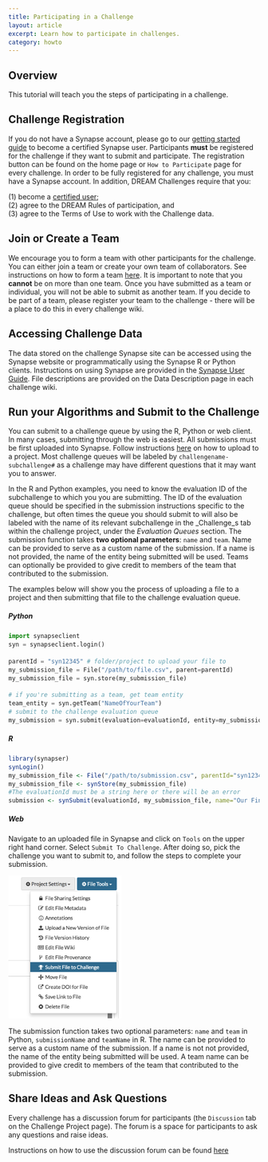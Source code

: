 ```yaml
---
title: Participating in a Challenge
layout: article
excerpt: Learn how to participate in challenges.
category: howto
---
```


<style>
#image {
    width: 100%;
}
#toobig {
    width: 45%;
}
</style>

## Overview
This tutorial will teach you the steps of participating in a challenge.

## Challenge Registration
If you do not have a Synapse account, please go to our [getting started guide](getting_started.md#becoming-a-certified-user) to become a certified Synapse user.
Participants **must** be registered for the challenge if they want to submit and participate. The registration button can be found on the home page or `How to Participate` page for every challenge. In order to be fully registered for any challenge, you must have a Synapse account. In addition, DREAM Challenges require that you:

(1) become a [certified user](getting_started.md#becoming-a-certified-user);
<br/>
(2) agree to the DREAM Rules of participation, and
<br/>
(3) agree to the Terms of Use to work with the Challenge data.


## Join or Create a Team
We encourage you to form a team with other participants for the challenge. You can either join a team or create your own team of collaborators. See instructions on how to form a team [here](teams.md). It is important to note that you **cannot** be on more than one team. Once you have submitted as a team or individual, you will not be able to submit as another team. If you decide to be part of a team, please register your team to the challenge - there will be a place to do this in every challenge wiki.

## Accessing Challenge Data
The data stored on the challenge Synapse site can be accessed using the Synapse website or programmatically using the Synapse R or Python clients. Instructions on using Synapse are provided in the [Synapse User Guide](./). File descriptions are provided on the Data Description page in each challenge wiki.

## Run your Algorithms and Submit to the Challenge

You can submit to a challenge queue by using the R, Python or web client. In many cases, submitting through the web is easiest. All submissions must be first uploaded into Synapse. Follow instructions [here](getting_started.md#project-and-data-management-on-synapse) on how to upload to a project. Most challenge queues will be labeled by `challengename-subchallenge#` as a challenge may have different questions that it may want you to answer.

In the R and Python examples, you need to know the evaluation ID of the subchallenge to which you you are submitting. The ID of the evaluation queue should be specified in the submission instructions specific to the challenge, but often times the queue you should submit to will also be labeled with the name of its relevant subchallenge in the _Challenge_s tab within the challenge project, under the _Evaluation Queues_ section.
The submission function takes **two optional parameters**: `name` and `team`.  Name can be provided to serve as a custom name of the submission. If a name is not provided, the name of the entity being submitted will be used. Teams can optionally be provided to give credit to members of the team that contributed to the submission. 

The examples below will show you the process of uploading a file to a project and then submitting that file to the challenge evaluation queue.

##### Python

```python
import synapseclient
syn = synapseclient.login()

parentId = "syn12345" # folder/project to upload your file to
my_submission_file = File("/path/to/file.csv", parent=parentId)
my_submission_file = syn.store(my_submission_file)

# if you're submitting as a team, get team entity
team_entity = syn.getTeam("NameOfYourTeam")
# submit to the challenge evaluation queue
my_submission = syn.submit(evaluation=evaluationId, entity=my_submission_file, name="Blue Team", team=team_entity)
```

##### R

```r
library(synapser)
synLogin()
my_submission_file <- File("/path/to/submission.csv", parentId="syn12345")
my_submission_file <- synStore(my_submission_file)
#The evaluationId must be a string here or there will be an error
submission <- synSubmit(evaluationId, my_submission_file, name="Our Final Answer", team="Blue Team") 
```

##### Web

Navigate to an uploaded file in Synapse and click on `Tools` on the upper right hand corner.
Select `Submit To Challenge`.  After doing so, pick the challenge you want to submit to, and follow the steps to complete your submission.

<img id="toobig" src="/assets/images/submit_file_to_challenge.png">

The submission function takes two optional parameters: `name` and `team` in Python, `submissionName` and `teamName` in R. The name can be provided to serve as a custom name of the submission. If a name is not not provided, the name of the entity being submitted will be used. A team name can be provided to give credit to members of the team that contributed to the submission.

## Share Ideas and Ask Questions

Every challenge has a discussion forum for participants (the `Discussion` tab on the Challenge Project page). The forum is a space for participants to ask any questions and raise ideas.

Instructions on how to use the discussion forum can be found [here](discussion.md)
